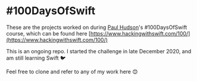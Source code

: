 # #100DaysOfSwift

These are the projects worked on during [Paul Hudson](https://www.twitter.com/twostraws)'s #100DaysOfSwift course, which can be found here [https://www.hackingwithswift.com/100/](https://www.hackingwithswift.com/100/)

This is an ongoing repo. I started the challenge in late December 2020, and am still learning Swift 🐦

Feel free to clone and refer to any of my work here 😊
